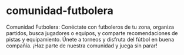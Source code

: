 # comunidad-futbolera
Comunidad Futbolera: Conéctate con futboleros de tu zona, organiza partidos, busca jugadores o equipos, y comparte recomendaciones de pistas y equipamiento. Únete a torneos y disfruta del fútbol en buena compañía. ¡Haz parte de nuestra comunidad y juega sin parar!
